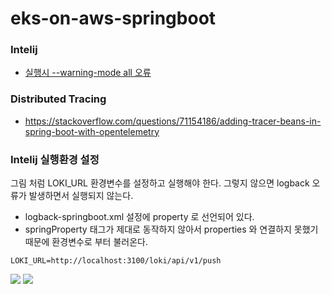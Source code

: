 # eks-on-aws-springboot


### Intelij ###

* [실행시 --warning-mode all 오류](https://vanillacreamdonut.tistory.com/252)


### Distributed Tracing ###

* https://stackoverflow.com/questions/71154186/adding-tracer-beans-in-spring-boot-with-opentelemetry


### Intelij 실행환경 설정 ###
그림 처럼 LOKI_URL 환경변수를 설정하고 실행해야 한다. 그렇지 않으면 logback 오류가 발생하면서 실행되지 않는다. 
* logback-springboot.xml 설정에 property 로 선언되어 있다.
* springProperty 태그가 제대로 동작하지 않아서 properties 와 연결하지 못했기 때문에 환경변수로 부터 불러온다. 
```
LOKI_URL=http://localhost:3100/loki/api/v1/push
```
![](https://github.com/gnosia93/eks-on-aws/blob/main/images/intelij-logback-env-1.png)
![](https://github.com/gnosia93/eks-on-aws/blob/main/images/intelij-logback-env-2.png)
